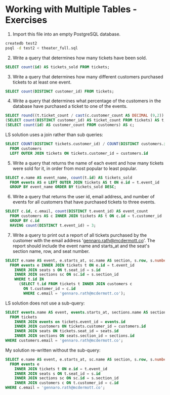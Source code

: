 # Working with Multiple Tables - Exercises

1. Import this file into an empty PostgreSQL database.

```bash
createdb test2
psql -d test2 < theater_full.sql
```

2. Write a query that determines how many tickets have been sold.

```sql
SELECT count(id) AS tickets_sold FROM tickets;
```

3. Write a query that determines how many different customers purchased tickets to at least one event.

```sql
SELECT count(DISTINCT customer_id) FROM tickets;
```

4. Write a query that determines what percentage of the customers in the database have purchased a ticket to one of the events.

```sql
SELECT round((t.ticket_count / cast(c.customer_count AS DECIMAL (9,2)) * 100),2) FROM
(SELECT count(DISTINCT customer_id) AS ticket_count FROM tickets) AS t,
(SELECT count(id) AS customer_count FROM customers) AS c;
```

LS solution uses  a join rather than sub queries:

```sql
SELECT COUNT(DISTINCT tickets.customer_id) / COUNT(DISTINCT customers.id)::float * 100 AS percent
  FROM customers
  LEFT OUTER JOIN tickets ON tickets.customer_id = customers.id
```

5. Write a query that returns the name of each event and how many tickets were sold for it, in order from most popular to least popular.

```sql
SELECT e.name AS event_name, count(t.id) AS tickets_sold 
  FROM events AS e LEFT OUTER JOIN tickets AS t ON e.id = t.event_id 
  GROUP BY event_name ORDER BY tickets_sold DESC;
```

6. Write a query that returns the user id, email address, and number of events for all customers that have purchased tickets to three events.

```sql
SELECT c.id, c.email, count(DISTINCT t.event_id) AS event_count 
  FROM customers AS c INNER JOIN tickets AS t ON c.id = t.customer_id
  GROUP BY c.id
  HAVING count(DISTINCT t.event_id) = 3;
```

7. Write a query to print out a report of all tickets purchased by the customer with the email address 'gennaro.rath@mcdermott.co'. The report should include the event name and starts_at and the seat's section name, row, and seat number.

```sql
SELECT e.name AS event, e.starts_at, sc.name AS section, s.row, s.number AS seat
  FROM events e INNER JOIN tickets t ON e.id = t.event_id
    INNER JOIN seats s ON t.seat_id = s.id
    INNER JOIN sections sc ON sc.id = s.section_id
    WHERE t.id IN
      (SELECT t.id FROM tickets t INNER JOIN customers c
        ON t.customer_id = c.id
        WHERE c.email = 'gennaro.rath@mcdermott.co');
```

LS solution does not use a sub-query:

```sql
SELECT events.name AS event, events.starts_at, sections.name AS section, seats.row, seats.number AS seat
  FROM tickets
    INNER JOIN events on tickets.event_id = events.id
    INNER JOIN customers ON tickets.customer_id = customers.id
    INNER JOIN seats ON tickets.seat_id = seats.id
    INNER JOIN sections ON seats.section_id = sections.id
WHERE customers.email = 'gennaro.rath@mcdermott.co';
```

My solution re-written without the sub-query:

```sql
SELECT e.name AS event, e.starts_at, sc.name AS section, s.row, s.number AS seat
  FROM events e 
    INNER JOIN tickets t ON e.id = t.event_id
    INNER JOIN seats s ON t.seat_id = s.id
    INNER JOIN sections sc ON sc.id = s.section_id
    INNER JOIN customers c ON t.customer_id = c.id
WHERE c.email = 'gennaro.rath@mcdermott.co';
```
